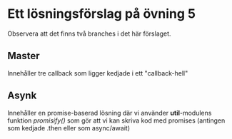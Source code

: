 # Ett lösningsförslag på övning 5
Observera att det finns två branches i det här förslaget.

## Master
Innehåller tre callback som ligger kedjade i ett "callback-hell"

## Asynk
Innehåller en promise-baserad lösning där vi använder **util**-modulens funktion *promisify()* som gör att vi kan skriva kod med promises (antingen som kedjade .then eller som async/await)